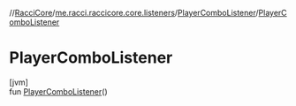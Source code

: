//[RacciCore](../../../index.md)/[me.racci.raccicore.core.listeners](../index.md)/[PlayerComboListener](index.md)/[PlayerComboListener](-player-combo-listener.md)

# PlayerComboListener

[jvm]\
fun [PlayerComboListener](-player-combo-listener.md)()
